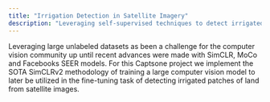 ```yaml
---
title: "Irrigation Detection in Satellite Imagery"
description: "Leveraging self-supervised techniques to detect irrigated land."
---
```


Leveraging large unlabeled datasets as been a challenge for the computer vision community up until recent advances were made with SimCLR, MoCo and Facebooks SEER models. For this Captsone project we implement the SOTA SimCLRv2 methodology of training a large computer vision model to later be utilized in the fine-tuning task of detecting irrigated patches of land from satellite images.

